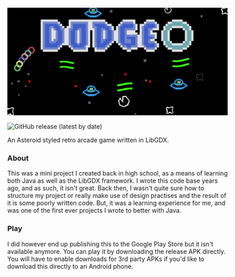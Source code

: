 
![Dodge](graphics/banner.png)

![GitHub release (latest by date)](https://img.shields.io/github/v/release/dyluc/dodge?style=flat-square)

An Asteroid styled retro arcade game written in LibGDX.

### About
This was a mini project I created back in high school, as a means of learning both Java as well as the LibGDX framework. I wrote this code base years ago, and as such, it isn't great. Back then, I wasn't quite sure how to structure my project or really make use of design practises and the result of it is some poorly written code. But, it was a learning experience for me, and was one of the first ever projects I wrote to better with Java.

### Play
I did however end up publishing this to the Google Play Store but it isn't available anymore. You can play it by downloading the release APK directly. You will have to enable downloads for 3rd party APKs if you'd like to download this directly to an Android phone.